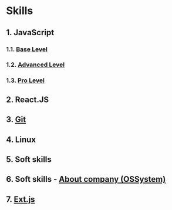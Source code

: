 # Skills

## 1. JavaScript

### 1.1. [Base Level](https://github.com/sergiy-mykhailov/JavaScript/blob/master/js_base_level.md)

### 1.2. [Advanced Level](https://github.com/sergiy-mykhailov/JavaScript/blob/master/js_asvanced_level.md)

### 1.3. [Pro Level](https://github.com/sergiy-mykhailov/JavaScript/blob/master/js_pro_level.md)

## 2. React.JS

## 3. [Git](https://github.com/sergiy-mykhailov/JavaScript/blob/master/git.md)

## 4. Linux

## 5. Soft skills

## 6. Soft skills - [About company (OSSystem)](https://github.com/sergiy-mykhailov/JavaScript/blob/master/soft_skills_company.md)

## 7. [Ext.js](ext/README.md)
